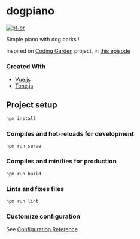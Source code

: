# dogpiano
[![pt-br](https://img.shields.io/badge/lang-pt--br-green.svg)](https://github.com/Hadil-ForFunCode/dogpiano/blob/master/README.md)

Simple piano with dog barks !

Inspired on [Coding Garden](https://www.twitch.tv/codinggarden) project, in [this episode](https://www.twitch.tv/videos/1124214913)

### Created With
- [Vue.js](https://vuejs.org/)
- [Tone.js](https://tonejs.github.io/)

## Project setup
```
npm install
```

### Compiles and hot-reloads for development
```
npm run serve
```

### Compiles and minifies for production
```
npm run build
```

### Lints and fixes files
```
npm run lint
```

### Customize configuration
See [Configuration Reference](https://cli.vuejs.org/config/).
